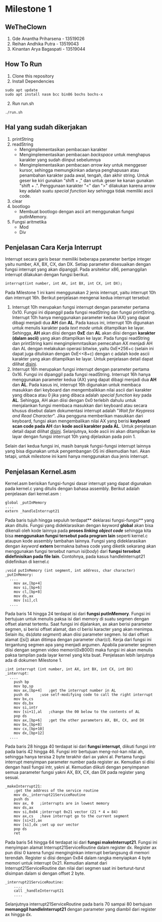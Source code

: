 # Milestone 1
## WeTheClown
1. Gde Anantha Priharsena   - 13519026
2. Reihan Andhika Putra     - 13519043
3. Kinantan Arya Bagaspati  - 13519044

## How To Run
1. Clone this repository
2. Install Dependencies
```
sudo apt update
sudo apt install nasm bcc bin86 bochs bochs-x
```
2. Run run.sh
```
./run.sh
```

## Hal yang sudah dikerjakan
1. printString
2. readString
   - Mengimplementasikan pembacaan karakter
   - Mengimplementasikan pembacaan *backspace* untuk menghapus karakter yang sudah diinput sebelumnya
   - Mengimplementasikan pembacaan *arrow key* untuk menggeser kursor, sehingga memungkinkan adanya penghapusan atau penambahan karakter pada awal, tengah, dan akhir string. Untuk geser ke kiri gunakan "shift + ," dan untuk geser ke kanan gunakan "shift + .". Penggunaan karakter "<" dan ">" dilakukan karena arrow key adalah suatu *special function key* sehingga tidak memiliki ascii code. 
3. clear
4. bootlogo
   - Membuat bootlogo dengan ascii art menggunakan fungsi putInMemory. 	
5. Fungsi aritmetika
   - Mod
   - Div 

## Penjelasan Cara Kerja Interrupt
Interrupt secara garis besar memiliki beberapa parameter bertipe integer yaitu number, AX, BX, CX, dan DX. Setiap parameter disesuaikan dengan fungsi interrupt yang akan dipanggil. Pada arsitektur x86, pemanggilan interrupt dilakukan dengan fungsi berikut.
```
interrupt(int number, int AX, int BX, int CX, int DX);
```

Pada Milestone 1 ini kami menggunakan 2 jenis interrupt, yaitu interrupt 10h dan interrupt 16h. Berikut penjelasan mengenai kedua interrupt tersebut:
1. Interrupt 10h merupakan  fungsi interrupt dengan parameter pertama 0x10. Fungsi ini dipanggil pada fungsi readString dan fungsi printString. Interrupt 10h hanya menggunakan parameter kedua (AX) yang dapat dibagi menjadi dua **AH** dan **AL**. Pada kasus ini, interrupt 10h digunakan untuk menulis karakter pada *text mode* untuk ditampilkan ke layar. Sehingga, **AH** akan diisi dengan **0xE** dan **AL** akan diisi dengan **karakter (dalam ascii)** yang akan ditampilkan ke layar. Pada fungsi readString dan printString kami mengimplemntasikan pemecahan AX menjadi AH dan AL dengan melakukan operasi bitwise, yaitu 0xE*256+c (selain ini dapat juga dituliskan dengan 0xE<<8+c) dengan c adalah kode ascii karakter yang akan ditampilkan ke layar. Untuk penjelasan detail dapat dilihat [disini](https://stanislavs.org/helppc/int_10-e.html).
2. Interrupt 16h merupakan fungsi interrupt dengan parameter pertama 0x16. Fungsi ini dipanggil pada fungsi readString. Interrupt 16h hanya menggunakan parameter kedua (AX) yang dapat dibagi menjadi dua **AH** dan **AL**. Pada kasus ini, interrupt 16h digunakan untuk membaca masukkan dari keyboard dan mengembalikkan nilai ascii dari karakter yang dibaca atau 0 jika yang dibaca adalah *special function key* pada **AL**. Sehingga, AH akan diisi dengan 0x0 terlebih dahulu untuk menjalankan fungsi membaca masukkan dari keyboard atau secara khusus disebut dalam dokumentasi interrupt adalah "*Wait for Keypress and Read Character*". Jika pengguna memberikan masukkan dari keyboard, fungsi akan mengembalikan nilai AX yang berisi **keyboard scan code pada AH** dan **kode ascii karakter pada AL**. Untuk penjelasan detail dapat dilihat [disini](http://staff.ustc.edu.cn/~xyfeng/research/cos/resources/BIOS/Resources/assembly/int16-0.html). Selanjutnya, kode ascii ini akan ditampilkan ke layar dengan fungsi interrupt 10h yang dijelaskan pada poin 1.

Selain dari kedua fungsi ini, masih banyak fungsi-fungsi interrupt lainnya yang bisa digunakan untuk pengembangan OS ini dikemudian hari. Akan tetapi, untuk milestone ini kami hanya menggunakan dua jenis interrupt.

## Penjelasan Kernel.asm
Kernel.asm berisikan fungsi-fungsi dasar interrupt yang dapat digunakan pada kernel.c yang ditulis dengan bahasa assembly. Berikut adalah penjelasan dari kernel.asm :

```
global _putInMemory
....
extern _handleInterrupt21
```
Pada baris tujuh hingga sepuluh terdapat** deklarasi fungsi-fungsi** yang akan ditulis. Fungsi yang dideklarasikan dengan *keyword* **global** akan bisa dikenali oleh kode lainnya pada **proses *linking object code*** sehingga kita bisa **menggunakan fungsi tersebut pada program lain** seperti kernel.c ataupun kode assembly tambahan lainnya.
Fungsi yang dideklarasikan dengan *keyword* **extern** bermakna bahwa code yang diketik sekarang akan menggunakan fungsi tersebut namun isi(*body*) dari **fungsi tersebut didefinisikan pada file lain**. Contohnya, pada kasus handleInterrupt21 didefinikan di kernel.c

```
;void putInMemory (int segment, int address, char character)
_putInMemory:
  ....
	mov ax,[bp+4]
	mov si,[bp+6]
	mov cl,[bp+8]
	mov ds,ax
	mov [si],cl
  ....
```
Pada baris 14 hingga 24 terdapat isi dari **fungsi putInMemory**. Fungsi ini bertujuan untuk menulis paksa isi dari memory di suatu segmen dengan offset alamat tertentu. Saat fungsi ini dijalankan, ax akan berisi parameter segmen, si berisi offset alamat, dan cl berisi karacter yang akan menimpa. Selain itu, ds(*data segment*) akan diisi parameter segmen.
Isi dari offset alamat ([si]) akan ditimpa dengan parameter char(cl). Kerja dari fungsi ini tergantung segmen apa yang menjadi argumen. Apabila parameter segmen diisi dengan segmen video memori(0xB000) maka fungsi ini akan menulis paksa tampilan pada layar kernel yang kita buat. Penjelasan lebih lanjutnya ada di dokumen Milestone 1.

```
;int interrupt (int number, int AX, int BX, int CX, int DX)
_interrupt:
  ....
	push bp
	mov bp,sp
	mov ax,[bp+4]	;get the interrupt number in AL
	push ds		;use self-modifying code to call the right interrupt
	mov bx,cs
	mov ds,bx
	mov si,intr
	mov [si+1],al	;change the 00 below to the contents of AL
	pop ds
	mov ax,[bp+6]	;get the other parameters AX, BX, CX, and DX
	mov bx,[bp+8]
	mov cx,[bp+10]
	mov dx,[bp+12]
  ....
```
Pada baris 28 hingga 40 terdapat isi dari **fungsi interrupt**, diikuti fungsi intr pada baris 42 hingga 46. Fungsi intr bertujuan meng-nol-kan nilai ah, sehingga hanya tersisa 2 byte terakhir dari ax yakni al. Pertama fungsi interrupt menyimpan parameter number pada register ax. Kemudian si diisi dengan hasil fungsi intr, yakni al. Kemudian diikuti dengan penyimpanan semua parameter fungsi yakni AX, BX, CX, dan DX pada register yang sesuai.

```
_makeInterrupt21:
	;get the address of the service routine
	mov dx,_interrupt21ServiceRoutine
	push ds
	mov ax, 0	;interrupts are in lowest memory
	mov ds,ax
	mov si,0x84	;interrupt 0x21 vector (21 * 4 = 84)
	mov ax,cs	;have interrupt go to the current segment
	mov [si+2],ax
	mov [si],dx	;set up our vector
	pop ds
	ret
 ```
Pada baris 54 hingga 64 terdapat isi dari **fungsi makeInterrupt21**. Fungsi ini menyimpan alamat Interrupt21ServiceRoutine dalam register dx. Register ax pun diisi 0 karena fungsi menginginkan interrupt berlangsung di memori terendah. Register si diisi dengan 0x84 dalam rangka menyiapkan 4 byte memori untuk interrupt 0x21. Kemudian alamat dari Interrupt21ServiceRoutine  dan nilai dari segmen saat ini berturut-turut disimpan dalam si dengan offset 2 byte.

```
_interrupt21ServiceRoutine:
	....
	call _handleInterrupt21
	....
```
Selanjutnya interrupt21ServiceRoutine pada baris 70 sampai 80 bertujuan **memanggil handleInterrupt21** dengan parameter yang diambil dari register ax hingga dx.
